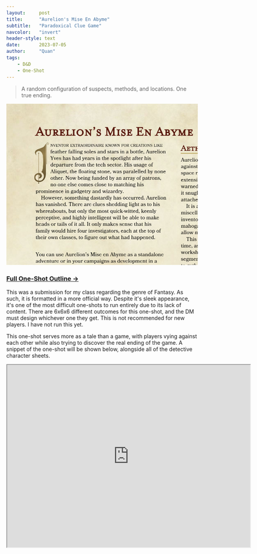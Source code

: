 ```yaml
---
layout:     post
title:      "Aurelion's Mise En Abyme"
subtitle:   "Paradoxical Clue Game"
navcolor:   "invert"
header-style: text
date:       2023-07-05
author:     "Quan"
tags:
    - D&D
    - One-Shot
---
```


> A random configuration of suspects, methods, and locations. One true ending.

![My Image](/assets/images/aurelion.png "Aurelion Sheet")

### [Full One-Shot Outline →](https://homebrewery.naturalcrit.com/share/llYsyoVzacV_) <!-- Link to full story -->

This was a submission for my class regarding the genre of Fantasy. As such, it is formatted in a more official way. Despite it's sleek appearance, it's one of the most difficult one-shots to run entirely due to its lack of content. There are 6x6x6 different outcomes for this one-shot, and the DM must design whichever one they get. This is not recommended for new players. I have not run this yet.

This one-shot serves more as a tale than a game, with players vying against each other while also trying to discover the real ending of the game. A snippet of the one-shot will be shown below, alongside all of the detective character sheets.

<iframe src="https://docs.google.com/document/d/1R53AfFJKszwVGrqj6gURHVkaCX5HlEMz/preview" width="640" height="480" allow="autoplay"></iframe>
